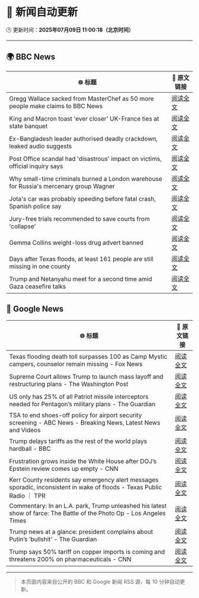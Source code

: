 # 🧠 新闻自动更新

🕒 更新时间：**2025年07月09日 11:00:18（北京时间）**

---

## 🌍 BBC News

| 🌐 标题 | 🔗 原文链接 |
|--------|-------------|
| Gregg Wallace sacked from MasterChef as 50 more people make claims to BBC News | [阅读全文](https://www.bbc.com/news/articles/cewgz0qw77lo) |
| King and Macron toast 'ever closer' UK-France ties at state banquet | [阅读全文](https://www.bbc.com/news/articles/cvg87y6d5j4o) |
| Ex-Bangladesh leader authorised deadly crackdown, leaked audio suggests | [阅读全文](https://www.bbc.com/news/articles/cn4l1z5qd1vo) |
| Post Office scandal had 'disastrous' impact on victims, official inquiry says | [阅读全文](https://www.bbc.com/news/articles/cz9k4lvg77lo) |
| Why small-time criminals burned a London warehouse for Russia's mercenary group Wagner | [阅读全文](https://www.bbc.com/news/articles/czjkke22gv9o) |
| Jota's car was probably speeding before fatal crash, Spanish police say | [阅读全文](https://www.bbc.com/news/articles/cn4l1n45l1xo) |
| Jury-free trials recommended to save courts from 'collapse' | [阅读全文](https://www.bbc.com/news/articles/cm2m808kml0o) |
| Gemma Collins weight-loss drug advert banned | [阅读全文](https://www.bbc.com/news/articles/cvgnr0xg7rno) |
| Days after Texas floods, at least 161 people are still missing in one county | [阅读全文](https://www.bbc.com/news/articles/cql04vz0q45o) |
| Trump and Netanyahu meet for a second time amid Gaza ceasefire talks | [阅读全文](https://www.bbc.com/news/articles/ce3newwl1zeo) |

## 📰 Google News

| 🌐 标题 | 🔗 原文链接 |
|--------|-------------|
| Texas flooding death toll surpasses 100 as Camp Mystic campers, counselor remain missing - Fox News | [阅读全文](https://news.google.com/rss/articles/CBMifkFVX3lxTE1fVFZUSDNmenhfRFdPZ0dDcHNpR2RlRkhQVm80MVBRWjVZeUxRZXU0SExuUTVmZEhVS1k1NnlTZWVZeTNVRVB1eDQ2RHltWXNmWWV5OVIzczFpTTc4TzNHZUhvVTk0YU9pZHlaalREYV9JTjJCUGE0c0lkeDZ1QdIBgwFBVV95cUxQZno2aWZiTUw3c0tra2lCYnlFdjJaWTFVaHhaenFQR2UxMng0R2lFdEFIakZVeWRFT0pkcnJhX0g3cTRaaC1lREdEZUk0VHlXeFlmYmh3VDYyY0swMFJmZ0x3T25iSklERmZjOVVMZ0l2UVRZSXJyaF90QWQ3R1N4WUJGTQ?oc=5) |
| Supreme Court allows Trump to launch mass layoff and restructuring plans - The Washington Post | [阅读全文](https://news.google.com/rss/articles/CBMiogFBVV95cUxOcmNGU0VIX2xHZW5RQlBTWHVNMFVRYndaWW9vMzlFam5QVTZZOFk0c1BqV3hPbVRGOUJZczV1ZXpzN1AxMm92VTI0Y25WZi1oNlhQeEVabHloUXhvdUlUOUVHRHVxTUx4WERMaHRiazk3ZFNXLVp2YjJjRDYzMmhhZ2pHNURNdFZqZ2xlT3JpSVRSTVNsbmRkUThZYmljVnFXQWc?oc=5) |
| US only has 25% of all Patriot missile interceptors needed for Pentagon’s military plans - The Guardian | [阅读全文](https://news.google.com/rss/articles/CBMipAFBVV95cUxNQkl3OXA1ZHl3T3Q5Y05CbW1CeHdmRTdPdUN2QXpFZVVrR3NRT2RrbU1KcTE1SEVBT1NZNWdDS0J3SjJYbG14MnhFZTVZd19rd1dxeFZqX1JZOEE2N1VvNDNPT3dJYWZncTdTV2FnR1VsSnhQT2pHanl6WkdTVnFwUWdQdVZQU3dJMGJWaEV6Z2dpMGZZODBoNGJCcVluSFE4bXkzcw?oc=5) |
| TSA to end shoes-off policy for airport security screening - ABC News - Breaking News, Latest News and Videos | [阅读全文](https://news.google.com/rss/articles/CBMinAFBVV95cUxQdVRrRl9kZmlBcXBEVTJfSHBkemdZQm1SNWdMY3V3Z1dtX0lQQmdPNDZ3aEVZT3FlMmN6eERnVlJqa0Rfdk9tWVZMTXAxWmNURW9UdXAyQUVfSkh3Y3EzaGZBSEhibXZ4cHVOelQzVmlFUUdyb1pJem52VkZuUDhEdm1zNzNUdWd4T1VQeVZTTlEwR0JBaU0tMHdSOErSAaIBQVVfeXFMTkNITld2M2RibWpxMDAyLTM5YlVaZTNVdlBwVjFJLVV1Ulp4WnVoTTBCWGR6ejdGdkxXOHdhUTVXd052WU1EZ2gyY3VudlVGM1lIYjF6VklXVHRFcUdXclBGdDZoV055UW5WSGlPdWdJa3U1SjVBYnFoMVBTN2lmUWRSSUtoT1FRcmRQM1FTTFcwM1EwakNHYWlwUjg1Q0NRWE9B?oc=5) |
| Trump delays tariffs as the rest of the world plays hardball - BBC | [阅读全文](https://news.google.com/rss/articles/CBMiWkFVX3lxTE1BVkxEajZqaVFXMEZsMHF3Q2hHQjUyWDE2Q21ibWxBX2pGVWlFRkNNN01TNVlVcUhaQTY3aEoyQ3E0MF93Z1RYdDRQUFdrRnZqRFBKQW5BYjk5Z9IBX0FVX3lxTE5EenJYZHBJemlHYXJfMGRlRkpMR0RHazlzRGVvcjh5TUpiSnNwRDlSRDZZOS1QVTI0Y2xmVlQzZ3loUVRpZDA4VVpSVkV0WFE2NVVoV050X0V2NUFkbnBB?oc=5) |
| Frustration grows inside the White House after DOJ’s Epstein review comes up empty - CNN | [阅读全文](https://news.google.com/rss/articles/CBMiiAFBVV95cUxOT2NJWWRiY21udHQ5OEdzOUtjY1kxUXVxOUg0bmJoZ2tWblVyWVR4RUJnQ0tqdmlYMGVYSHR4d1BRakJLZm1LcjFQWXI4UndPNDE2c2ZDUzh1cEpYVUYzV3llVHREanlfOWJMMUFVYWNRb2FDckpTV2dQaHpFWGVUQmIydTR0bWht0gGOAUFVX3lxTE5RN2sxVmRVTE1oaGRYd2ZVcFEzUHZoaE1UWmRfNGtNdnNUTmdxbWdQeGxPOUFJUF9ZUnVhTFF5RGZwa1Ffei1Tb3NSVU1vZXBWajFwU2dFODJsaVNmVWtKZmZzRWhvbjBBd0EtcGh0eF9WdEJjWmFMcUx0QUxqOUVjRFVBQnpmVWlKQVFadXc?oc=5) |
| Kerr County residents say emergency alert messages sporadic, inconsistent in wake of floods - Texas Public Radio ｜ TPR | [阅读全文](https://news.google.com/rss/articles/CBMivwFBVV95cUxNck9RcjlVZzZJcS1ISmI2SkF1TEFGU3VTdHBpLTJIa0pjc204U0oxQjhZQUNBVkR5ZmxQMXZ5NjdwOUw4bmk2NFRPUWZSNktodTZ1Q19qNEtyOXhfcWpZd0tIOThhY09LcXhIYkdiQ2lKcmVWMGg5N0JfcDZwUzQybF8xUlF2VVJDM0dybEM0OGY4bUVWbWwtMmlpWTQ2ZkJjYTBVRVdvSzZsTnh6T29IOXdkQmgwRnN6Y09NZnBJYw?oc=5) |
| Commentary: In an L.A. park, Trump unleashed his latest show of farce: The Battle of the Photo Op - Los Angeles Times | [阅读全文](https://news.google.com/rss/articles/CBMimgFBVV95cUxNeENiakxDLVNpTmlLRWpCdER6M0djakNudG1VTHZwM1lNSHRPX2o5RkZIR3ZFbjRoX1ZFbXhXajRqUFNSclNJVmtobXByelNLdFBicGVSdTdyUEZzNmN1dGxoMUFTQnA0T3owZU1EUDI1aGt4MnNmRXZKZllzZGgxYW4zT0g2bFBLc2N3WF9OM1ZLRUN3a3R2end3?oc=5) |
| Trump news at a glance: president complains about Putin’s ‘bullshit’ - The Guardian | [阅读全文](https://news.google.com/rss/articles/CBMihgFBVV95cUxOM2tVNWxBZDNuSFlkNFNxUHM0bmJUbk84dV9iQmk4aGI3NWNlX0h0MERXYkdOZ3EtOEk1V2tjZF82aVdKMmhtNHE5S21WMk4xc3BSNjVzbmF5eXNuQi1rekVqdlBPUm9wSzZzaWlCVzRZbVdDUXB3NzZVeXNncExJZElab1I5dw?oc=5) |
| Trump says 50% tariff on copper imports is coming and threatens 200% on pharmaceuticals - CNN | [阅读全文](https://news.google.com/rss/articles/CBMia0FVX3lxTFAzcG5POHVnU0xxd3pCanRJSTZtS3RrSUo3Tm5peVhBWmVJdGVwLXV0dmQ4eS10WkY5c1hnY1lKcVIxdWRyQWJxZi1aQkpla200UjREMGFBQ2tocTlxTGROYmZQcHdYakxoeWVj0gFwQVVfeXFMT3BPOTBkaGFoRk5jVVdMTzYwemp4UFpFcHBOVkhrMEtSRlFnQlFEc1UxN0p0UFNZNVYxQnFpal9UbENaNkFnZjkxd2RHQ1ZQUXMtSnlUb3RHTE51NGVsZFI5ODYyTHMwZWZvY0lHM3Jieg?oc=5) |

---
> 本页面内容来自公开的 BBC 和 Google 新闻 RSS 源，每 10 分钟自动更新。